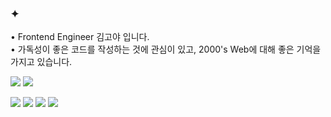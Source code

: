 





### ✦ 

<p>
• Frontend Engineer 김고야 입니다. <br/>
• 가독성이 좋은 코드를 작성하는 것에 관심이 있고, 2000's Web에 대해 좋은 기억을 가지고 있습니다.
</p>
<p>

<img src="https://img.shields.io/badge/JavaScript-F7DF1E?style=flat&logo=JavaScript&logoColor=000000"/>
<img src="https://img.shields.io/badge/TypeScript-3178C6?style=flat&logo=TypeScript&logoColor=ffffff"/> 
</p>
<p>
<img src="https://img.shields.io/badge/React-61DAFB?style=flat&logo=React&logoColor=000000"/> 
<img src="https://img.shields.io/badge/Recoil-3578E5?style=flat&logo=Recoil&logoColor=ffffff"/>
<img src="https://img.shields.io/badge/Next-113B92?style=flat&logo=Nextdotjs&logoColor=ffffff"/>
<img src="https://img.shields.io/badge/Vite-646CFF?style=flat&logo=Vite&logoColor=ffffff"/> 
</p>


